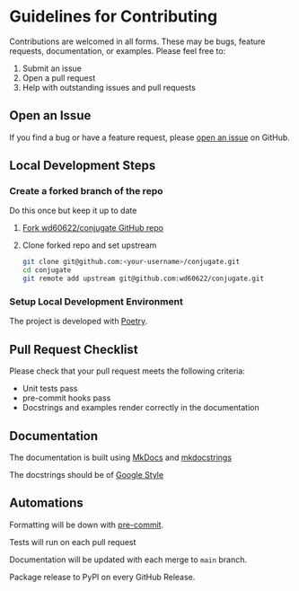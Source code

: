 # Guidelines for Contributing

Contributions are welcomed in all forms. These may be bugs, feature requests, documentation, or examples. Please feel free to: 

1. Submit an issue
1. Open a pull request
1. Help with outstanding issues and pull requests

## Open an Issue

If you find a bug or have a feature request, please [open an issue](https://github.com/wd60622/conjugate/issues/new) on GitHub.

## Local Development Steps

### Create a forked branch of the repo

Do this once but keep it up to date 

1. [Fork wd60622/conjugate GitHub repo](https://github.com/wd60622/conjugate/fork)
1. Clone forked repo and set upstream

    ```bash 
    git clone git@github.com:<your-username>/conjugate.git
    cd conjugate
    git remote add upstream git@github.com:wd60622/conjugate.git
    ```

### Setup Local Development Environment

The project is developed with [Poetry](https://python-poetry.org/).

## Pull Request Checklist

Please check that your pull request meets the following criteria: 

- Unit tests pass
- pre-commit hooks pass
- Docstrings and examples render correctly in the documentation

## Documentation

The documentation is built using [MkDocs](https://www.mkdocs.org/) and [mkdocstrings](https://mkdocstrings.github.io/)

The docstrings should be of [Google Style](https://sphinxcontrib-napoleon.readthedocs.io/en/latest/example_google.html)

## Automations

Formatting will be down with [pre-commit](https://pre-commit.com/). 

Tests will run on each pull request

Documentation will be updated with each merge to `main` branch.

Package release to PyPI on every GitHub Release. 

